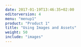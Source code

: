 ```yaml
---
date: 2017-01-19T13:46:35+02:00
editorversion: 4
menu: "menup1"
product: "Product 1"
title: "Using Images and Assets"
weight: 50
include: "images"
---
```


